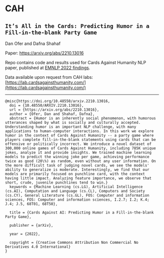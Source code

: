 # CAH
## `It’s All in the Cards: Predicting Humor in a Fill-in-the-blank Party Game`
Dan Ofer and Dafna Shahaf


Paper: https://arxiv.org/abs/2210.13016

Repo contains code and results used for Cards Against Humanity NLP paper, published at [EMNLP 2022 findings](https://preview.aclanthology.org/emnlp-22-ingestion/2022.findings-emnlp.394.pdf).

Data available upon request from CAH labs: [https://lab.cardsagainsthumanity.com/](https://lab.cardsagainsthumanity.com/)

----------------------------------------------------------------------------------------------------

```
@misc{https://doi.org/10.48550/arxiv.2210.13016,
  doi = {10.48550/ARXIV.2210.13016},  
  url = {https://arxiv.org/abs/2210.13016},
  author = {Ofer, Dan and Shahaf, Dafna},
  abstract = {Humor is an inherently social phenomenon, with humorous utterances shaped by what is socially and culturally accepted. Understanding humor is an important NLP challenge, with many applications to human-computer interactions. In this work we explore humor in the context of Cards Against Humanity -- a party game where players complete fill-in-the-blank statements using cards that can be offensive or politically incorrect. We introduce a novel dataset of 300,000 online games of Cards Against Humanity, including 785K unique jokes, analyze it and provide insights. We trained machine learning models to predict the winning joke per game, achieving performance twice as good (20\%) as random, even without any user information. On the more difficult task of judging novel cards, we see the models' ability to generalize is moderate. Interestingly, we find that our models are primarily focused on punchline card, with the context having little impact. Analyzing feature importance, we observe that short, crude, juvenile punchlines tend to win.}
  keywords = {Machine Learning (cs.LG), Artificial Intelligence (cs.AI), Computation and Language (cs.CL), Computers and Society (cs.CY), General Literature (cs.GL), FOS: Computer and information sciences, FOS: Computer and information sciences, I.2.7; I.2; K.4; J.4; J.5, 68T01, 68T50},
  
  title = {Cards Against AI: Predicting Humor in a Fill-in-the-blank Party Game},
  
  publisher = {arXiv},
  
  year = {2022},
  
  copyright = {Creative Commons Attribution Non Commercial No Derivatives 4.0 International}
}
```
